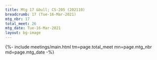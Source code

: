 ```yaml
---
title: Mtg 17 &bull; CS-205 (202110)
breadcrumb: 17 (Tue-16-Mar-2021)
mtg_nbr: 17
total_meet: 26
mtg_date: Tue-16-Mar-2021
layout: bg-image
---
```


{%- include meetings/main.html
    tm=page.total_meet
    mn=page.mtg_nbr
    md=page.mtg_date
-%}
